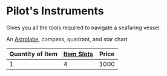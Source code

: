 # Pilot's Instruments

Gives you all the tools required to navigate a seafaring vessel.

An [Astrolabe](../250%20Coins/Astrolabe.md), compass, quadrant, and star chart

|Quantity of Item|[Item Slots](../../../../../Player%20Characters/Derived%20Statistics/Item%20Slots.md)|Price|
|----------------|----------|-----|
|1|4|1000|
